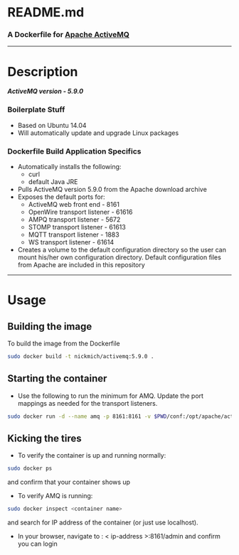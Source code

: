# **README.md**
### A Dockerfile for [Apache ActiveMQ](http://activemq.apache.org/)

---
# **Description**
***ActiveMQ version - 5.9.0***
### Boilerplate Stuff
 * Based on Ubuntu 14.04
 * Will automatically update and upgrade Linux packages


### Dockerfile Build Application Specifics
 * Automatically installs the following:
   * curl
   * default Java JRE
 * Pulls ActiveMQ version 5.9.0 from the Apache download archive
 * Exposes the default ports for:
   * ActiveMQ web front end - 8161
   * OpenWire transport listener - 61616
   * AMPQ transport listener - 5672
   * STOMP transport listener - 61613
   * MQTT transport listener - 1883 
   * WS transport listener - 61614
 * Creates a volume to the default configuration directory so the user
   can mount his/her own configuration directory. Default configuration
   files from Apache are included in this repository

---
# **Usage**
## Building the image
To build the image from the Dockerfile
```sh
sudo docker build -t nickmich/activemq:5.9.0 .
```
## Starting the container
 * Use the following to run the minimum for AMQ. Update the port mappings as needed for the transport listeners.
```sh
sudo docker run -d --name amq -p 8161:8161 -v $PWD/conf:/opt/apache/activemq/apache-activemq-5.9.0/conf nickmich/activemq:5.9.0
```
## Kicking the tires
 * To verify the container is up and running normally:
```sh
sudo docker ps
```
and confirm that your container shows up
 * To verify AMQ is running:
```sh
sudo docker inspect <container name>
```
and search for IP address of the container (or just use localhost).
 * In your browser, navigate to : < ip-address >:8161/admin and confirm you can login

